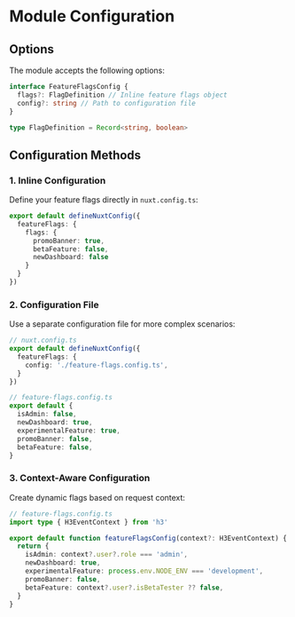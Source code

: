 # Module Configuration

## Options

The module accepts the following options:

```ts
interface FeatureFlagsConfig {
  flags?: FlagDefinition // Inline feature flags object
  config?: string // Path to configuration file
}

type FlagDefinition = Record<string, boolean>
```

## Configuration Methods

### 1. Inline Configuration

Define your feature flags directly in `nuxt.config.ts`:

```ts
export default defineNuxtConfig({
  featureFlags: {
    flags: {
      promoBanner: true,
      betaFeature: false,
      newDashboard: false
    }
  }
})
```

### 2. Configuration File

Use a separate configuration file for more complex scenarios:

```ts
// nuxt.config.ts
export default defineNuxtConfig({
  featureFlags: {
    config: './feature-flags.config.ts',
  }
})

// feature-flags.config.ts
export default {
  isAdmin: false,
  newDashboard: true,
  experimentalFeature: true,
  promoBanner: false,
  betaFeature: false,
}
```

### 3. Context-Aware Configuration

Create dynamic flags based on request context:

```ts
// feature-flags.config.ts
import type { H3EventContext } from 'h3'

export default function featureFlagsConfig(context?: H3EventContext) {
  return {
    isAdmin: context?.user?.role === 'admin',
    newDashboard: true,
    experimentalFeature: process.env.NODE_ENV === 'development',
    promoBanner: false,
    betaFeature: context?.user?.isBetaTester ?? false,
  }
}
```